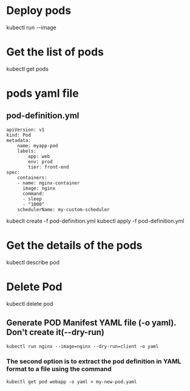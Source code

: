 # Deploy pods
kubectl run <name of the pod> --image <name of the image>
# Get the list of pods
kubectl get pods
# pods yaml file
## pod-definition.yml
```
apiVersion: v1
kind: Pod
metadata:
    name: myapp-pod
    labels:
        app: web
        env: prod
        tier: front-end
spec:
    containers:
    - name: nginx-container
      image: nginx
      command:
      - sleep
      - "1000"
    schedulerName: my-custom-scheduler
```
kubeclt create -f pod-definition.yml
kubectl apply -f pod-definition.yml

# Get the details of the pods
kubectl describe pod <pod name>

# Delete Pod
kubectl delete pod <pod name>

## Generate POD Manifest YAML file (-o yaml). Don't create it(--dry-run)
```
kubectl run nginx --image=nginx --dry-run=client -o yaml
```

### The second option is to extract the pod definition in YAML format to a file using the command
```
kubectl get pod webapp -o yaml > my-new-pod.yaml
```
